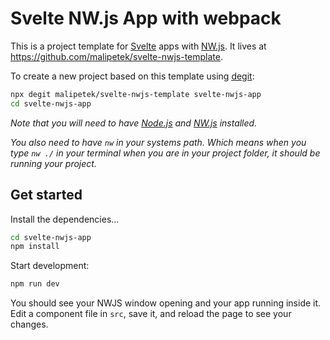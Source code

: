 # Svelte NW.js App with webpack

This is a project template for [Svelte](https://svelte.dev) apps with [NW.js](https://nwjs.io/). It lives at https://github.com/malipetek/svelte-nwjs-template.

To create a new project based on this template using [degit](https://github.com/Rich-Harris/degit):

```bash
npx degit malipetek/svelte-nwjs-template svelte-nwjs-app
cd svelte-nwjs-app
```

*Note that you will need to have [Node.js](https://nodejs.org) and [NW.js](https://nwjs.io) installed.*

*You also need to have `nw` in your systems path. Which means when you type `nw ./` in your terminal when you are in your project folder, it should be running your project.*


## Get started

Install the dependencies...

```bash
cd svelte-nwjs-app
npm install
```

Start development:

```bash
npm run dev
```

You should see your NWJS window opening and your app running inside it. Edit a component file in `src`, save it, and reload the page to see your changes.
